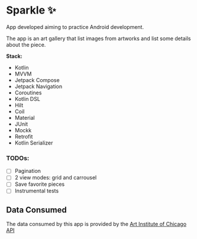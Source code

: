 # Sparkle ✨

App developed aiming to practice Android development.

The app is an art gallery that list images from artworks and list some details about the piece.

**Stack:**

- Kotlin
- MVVM
- Jetpack Compose
- Jetpack Navigation
- Coroutines
- Kotlin DSL
- Hilt
- Coil
- Material
- JUnit
- Mockk
- Retrofit
- Kotlin Serializer

### TODOs:
- [ ] Pagination
- [ ] 2 view modes: grid and carrousel
- [ ] Save favorite pieces
- [ ] Instrumental tests

## Data Consumed

The data consumed by this app is provided by the [Art Institute of Chicago API](https://api.artic.edu/docs/)